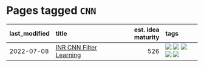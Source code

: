 # Pages tagged `CNN`

|last_modified|title|est. idea maturity|tags
|:---|:---|---:|:---|
|2022-07-08|[INR CNN Filter Learning](../INR_CNN_filter_learning.md)|526|[![](https://img.shields.io/badge/tag-CNN-4ed36d)](../tags/CNN.md) [![](https://img.shields.io/badge/tag-INR-e127da)](../tags/INR.md) [![](https://img.shields.io/badge/tag-deep_learning-c9145c)](../tags/deep_learning.md) [![](https://img.shields.io/badge/tag-experimental-3f9741)](../tags/experimental.md) [![](https://img.shields.io/badge/tag-filter_learning-7ffa70)](../tags/filter_learning.md)|